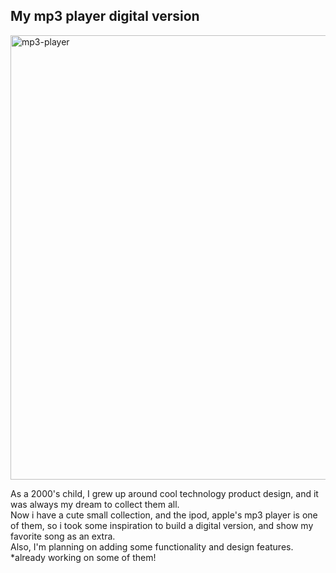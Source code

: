 ## My mp3 player digital version
<img width="711" height="711" alt="mp3-player" src="https://github.com/user-attachments/assets/70d80ae8-453f-4168-87a9-38d0bf1a69b3" />

As a 2000's child, I grew up around cool technology product design, and it was always my dream to collect them all. <br>
Now i have a cute small collection, and the ipod, apple's mp3 player is one of them, so i took some inspiration to build a digital version, and show my favorite song as an extra.<br>
Also, I'm planning on adding some functionality and design features.
*already working on some of them!


